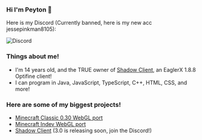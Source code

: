 ### Hi I'm Peyton 👋

Here is my Discord (Currently banned, here is my new acc jessepinkman8105):

![Discord](https://discord-readme-badge.vercel.app/api?id=852205147458109492)

### Things about me!
- I'm 14 years old, and the TRUE owner of [Shadow Client](https://dsc.gg/shadow-eagler/), an EaglerX 1.8.8 Optifine client!
- I can program in Java, JavaScript, TypeScript, C++, HTML, CSS, and more!

### Here are some of my biggest projects!
- [Minecraft Classic 0.30 WebGL port](https://github.com/PeytonPlayz595/0.30-WebGL/)
- [Minecraft Indev WebGL port](https://github.com/PeytonPlayz595/Minecraft-Indev-WebGL)
- [Shadow Client](https://dsc.gg/shadow-eagler/) (3.0 is releasing soon, join the Discord!)
